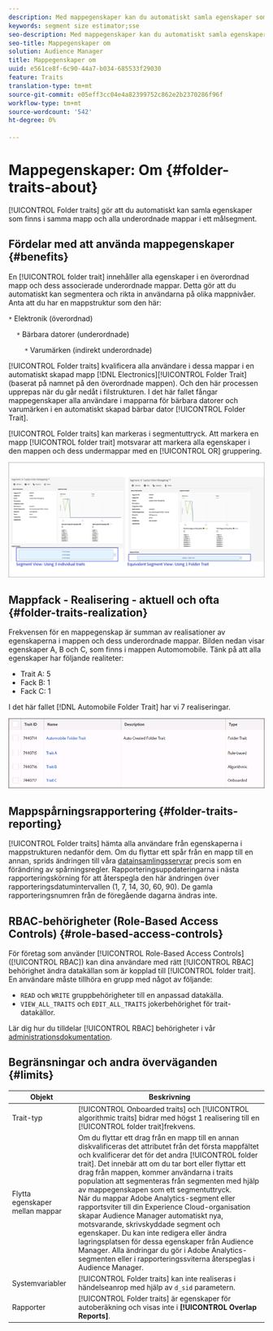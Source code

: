 ```yaml
---
description: Med mappegenskaper kan du automatiskt samla egenskaper som finns i samma mapp och alla underordnade mappar till ett målsegment.
keywords: segment size estimator;sse
seo-description: Med mappegenskaper kan du automatiskt samla egenskaper som finns i samma mapp och alla underordnade mappar till ett målsegment.
seo-title: Mappegenskaper om
solution: Audience Manager
title: Mappegenskaper om
uuid: e561ce8f-6c90-44a7-b034-685533f29030
feature: Traits
translation-type: tm+mt
source-git-commit: e05eff3cc04e4a82399752c862e2b2370286f96f
workflow-type: tm+mt
source-wordcount: '542'
ht-degree: 0%

---
```



# Mappegenskaper: Om {#folder-traits-about}

[!UICONTROL Folder traits] gör att du automatiskt kan samla egenskaper som finns i samma mapp och alla underordnade mappar i ett målsegment.

## Fördelar med att använda mappegenskaper {#benefits}

En [!UICONTROL folder trait] innehåller alla egenskaper i en överordnad mapp och dess associerade underordnade mappar. Detta gör att du automatiskt kan segmentera och rikta in användarna på olika mappnivåer. Anta att du har en mappstruktur som den här:

`*` Elektronik (överordnad)

    `*` Bärbara datorer (underordnade)

        `*` Varumärken (indirekt underordnade)

[!UICONTROL Folder traits] kvalificera alla användare i dessa mappar i en automatiskt skapad mapp [!DNL Electronics][!UICONTROL Folder Trait] (baserat på namnet på den överordnade mappen). Och den här processen upprepas när du går nedåt i filstrukturen. I det här fallet fångar mappegenskaper alla användare i mapparna för bärbara datorer och varumärken i en automatiskt skapad bärbar dator [!UICONTROL Folder Trait].

[!UICONTROL Folder traits] kan markeras i segmentuttryck. Att markera en mapp [!UICONTROL folder trait] motsvarar att markera alla egenskaper i den mappen och dess undermappar med en [!UICONTROL OR] gruppering.

![](assets/folder-traits-compare-border.jpg)

## Mappfack - Realisering - aktuell och ofta {#folder-traits-realization}

Frekvensen för en mappegenskap är summan av realisationer av egenskaperna i mappen och dess underordnade mappar. Bilden nedan visar egenskaper A, B och C, som finns i mappen Automomobile. Tänk på att alla egenskaper har följande realiteter:

* Trait A: 5
* Fack B: 1
* Fack C: 1

I det här fallet [!DNL Automobile Folder Trait] har vi 7 realiseringar.

![](assets/folder_traits_rollup_border.png)

## Mappspårningsrapportering {#folder-traits-reporting}

[!UICONTROL Folder traits] hämta alla användare från egenskaperna i mappstrukturen nedanför dem. Om du flyttar ett spår från en mapp till en annan, sprids ändringen till våra [datainsamlingsservrar](../../reference/system-components/components-data-collection.md) precis som en förändring av spårningsregler. Rapporteringsuppdateringarna i nästa rapporteringskörning för att återspegla den här ändringen över rapporteringsdatumintervallen (1, 7, 14, 30, 60, 90). De gamla rapporteringsnumren från de föregående dagarna ändras inte.

## RBAC-behörigheter (Role-Based Access Controls) {#role-based-access-controls}

För företag som använder [!UICONTROL Role-Based Access Controls] ([!UICONTROL RBAC]) kan dina användare med rätt [!UICONTROL RBAC] behörighet ändra datakällan som är kopplad till [!UICONTROL folder trait]. En användare måste tillhöra en grupp med något av följande:

* `READ` och `WRITE` gruppbehörigheter till en anpassad datakälla.
* `VIEW_ALL_TRAITS` och `EDIT_ALL_TRAITS` jokerbehörighet för trait-datakällor.

Lär dig hur du tilldelar [!UICONTROL RBAC] behörigheter i vår [administrationsdokumentation](../../features/administration/administration-overview.md#create-group).

## Begränsningar och andra överväganden {#limits}

| Objekt | Beskrivning |
|---|---|
| Trait-typ | [!UICONTROL Onboarded traits] och [!UICONTROL algorithmic traits] bidrar med högst 1 realisering till en [!UICONTROL folder trait]frekvens. |
| Flytta egenskaper mellan mappar | Om du flyttar ett drag från en mapp till en annan diskvalificeras det attributet från det första mappfältet och kvalificerar det för det andra [!UICONTROL folder trait]. Det innebär att om du tar bort eller flyttar ett drag från mappen, kommer användarna i traits population att segmenteras från segmenten med hjälp av mappegenskapen som ett segmentuttryck. <br> När du mappar Adobe Analytics-segment eller rapportsviter till din Experience Cloud-organisation skapar Audience Manager automatiskt nya, motsvarande, skrivskyddade segment och egenskaper. Du kan inte redigera eller ändra lagringsplatsen för dessa egenskaper från Audience Manager. Alla ändringar du gör i Adobe Analytics-segmenten eller i rapporteringssviterna återspeglas i Audience Manager. |
| Systemvariabler | [!UICONTROL Folder traits] kan inte realiseras i händelseanrop med hjälp av `d_sid` parametern. |
| Rapporter | [!UICONTROL Folder traits] är egenskaper för autoberäkning och visas inte i **[!UICONTROL Overlap Reports]**. |